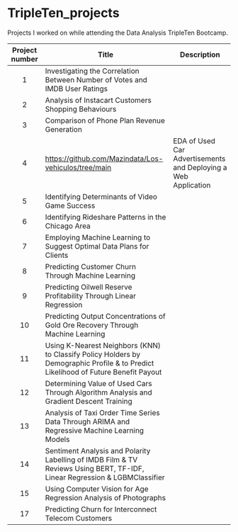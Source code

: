 # TripleTen_projects
Projects I worked on while attending the Data Analysis TripleTen Bootcamp.


| Project number | Title | Description |
| :-----------: | ----------- |----------- |
| 1 | Investigating the Correlation Between Number of Votes and IMDB User Ratings |
| 2 | Analysis of Instacart Customers Shopping Behaviours |
| 3 | Comparison of Phone Plan Revenue Generation |
| 4 | https://github.com/Mazindata/Los-vehiculos/tree/main| EDA of Used Car Advertisements and Deploying a Web Application  |
| 5 | Identifying Determinants of Video Game Success | 
| 6 | Identifying Rideshare Patterns in the Chicago Area |
| 7 | Employing Machine Learning to Suggest Optimal Data Plans for Clients |
| 8 | Predicting Customer Churn Through Machine Learning
| 9 | Predicting Oilwell Reserve Profitability Through Linear Regression |
| 10 | Predicting Output Concentrations of Gold Ore Recovery Through Machine Learning |
| 11 | Using K-Nearest Neighbors (KNN) to Classify Policy Holders by Demographic Profile & to Predict Likelihood of Future Benefit Payout |
| 12 | Determining Value of Used Cars Through Algorithm Analysis and Gradient Descent Training |
| 13 | Analysis of Taxi Order Time Series Data Through ARIMA and Regressive Machine Learning Models
| 14 | Sentiment Analysis and Polarity Labelling of IMDB Film & TV Reviews Using BERT, TF-IDF, Linear Regression & LGBMClassifier |
| 15 | Using Computer Vision for Age Regression Analysis of Photographs | 
| 17 | Predicting Churn for Interconnect Telecom Customers 
